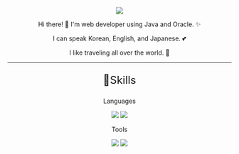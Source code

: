 <p align="center">
    <img src="https://capsule-render.vercel.app/api?type=egg&color=FFDEBA&height=300&section=header&text=wooni's%20profile&fontSize=90" />
</p>

<p align="center"> Hi there! 👋 I'm web developer using Java and Oracle. ✨ </p>
<p align="center"> I can speak Korean, English, and Japanese. 💕 </p>
<p align="center"> I like traveling all over the world. 🛫 </p>

***
<p align="center" style="font-size:24px"> 💪Skills </p>
<p align="center"> Languages </p>
<p align="center"> <img src="https://img.shields.io/badge/Java-007396?style=flat-square&logo=Java&logoColor=white"/> <img src="https://img.shields.io/badge/Oracle-F80000?style=flat-square&logo=Oracle&logoColor=white"/> </p>

<p align="center"> Tools </p>
<p align="center"> <img src="https://img.shields.io/badge/Git-F05032?style=flat-square&logo=Git&logoColor=white"/> <img src="https://img.shields.io/badge/GitHub-181717?style=flat-square&logo=GitHub&logoColor=white"/> </p>
